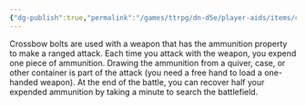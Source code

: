 ```yaml
---
{"dg-publish":true,"permalink":"/games/ttrpg/dn-d5e/player-aids/items/crossbow-bolts/","tags":["ttrpg/dnd/5e","combat","damage"],"noteIcon":""}
---
```


Crossbow bolts are used with a weapon that has the ammunition property to make a ranged attack. Each time you attack with the weapon, you expend one piece of ammunition. Drawing the ammunition from a quiver, case, or other container is part of the attack (you need a free hand to load a one-handed weapon). At the end of the battle, you can recover half your expended ammunition by taking a minute to search the battlefield.